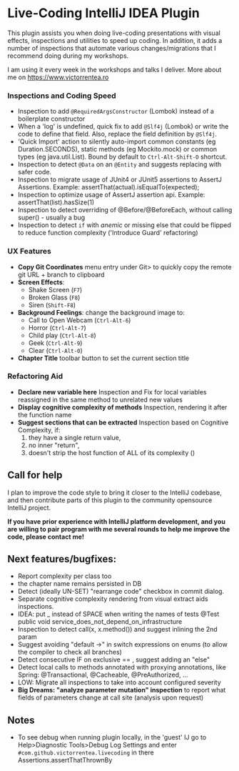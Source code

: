 # Live-Coding IntelliJ IDEA Plugin
<!-- Plugin description -->
This plugin assists you when doing live-coding presentations with visual effects, inspections and utilities to speed up coding. 
In addition, it adds a number of inspections that automate various changes/migrations that I recommend doing during my workshops.    

I am using it every week in the workshops and talks I deliver. More about me on https://www.victorrentea.ro

### Inspections and Coding Speed
- Inspection to add `@RequiredArgsConstructor` (Lombok) instead of a boilerplate constructor
- When a 'log' is undefined, quick fix to add `@Slf4j` (Lombok) or write the code to define that field. Also, replace the field definition by `@Slf4j`.
- 'Quick Import' action to silently auto-import common constants (eg Duration.SECONDS), static methods (eg Mockito.mock) or common types (eg java.util.List). Bound by default to `Ctrl-Alt-Shift-O` shortcut. 
- Inspection to detect `@Data` on an `@Entity` and suggests replacing with safer code.
- Inspection to migrate usage of JUnit4 or JUnit5 assertions to AssertJ Assertions. Example: assertThat(actual).isEqualTo(expected);
- Inspection to optimize usage of AssertJ assertion api. Example: assertThat(list).hasSize(1)
- Inspection to detect overriding of @Before/@BeforeEach, without calling super() - usually a bug
- Inspection to detect `if` with _anemic_ or missing else that could be flipped to reduce function complexity ('Introduce Guard' refactoring)

### UX Features
- **Copy Git Coordinates** menu entry under Git> to quickly copy the remote git URL + branch to clipboard
- **Screen Effects**: 
  - Shake Screen (`F7`)
  - Broken Glass (`F8`)
  - Siren (`Shift-F8`)
- **Background Feelings**: change the background image to:
  - Call to Open Webcam (`Ctrl-Alt-6`)
  - Horror (`Ctrl-Alt-7`)
  - Child play (`Ctrl-Alt-8`)
  - Geek (`Ctrl-Alt-9`)
  - Clear (`Ctrl-Alt-0`)
- **Chapter Title** toolbar button to set the current section title
### Refactoring Aid
- **Declare new variable here** Inspection and Fix for local variables reassigned in the same method to unrelated new values
- **Display cognitive complexity of methods** Inspection, rendering it after the function name
- **Suggest sections that can be extracted** Inspection based on Cognitive Complexity, if:
  1. they have a single return value,
  2. no inner "return",
  3. doesn't strip the host function of ALL of its complexity ()

<!-- Plugin description end -->
## Call for help
I plan to improve the code style to bring it closer to the IntelliJ codebase, and then contribute parts of this plugin to the community opensource IntelliJ project.

**If you have prior experience with IntelliJ platform development, and you are willing to pair program with me several rounds to help me improve the code, please contact me!** 

## Next features/bugfixes:
- Report complexity per class too
- the chapter name remains persisted in DB
- Detect (ideally UN-SET) "rearrange code" checkbox in commit dialog.
- Separate cognitive complexity rendering from visual extract aids inspections.
- IDEA: put _ instead of SPACE when writing the names of tests @Test public void service_does_not_depend_on_infrastructure
- Inspection to detect call(x, x.method()) and suggest inlining the 2nd param
- Suggest avoiding "default ->" in switch expressions on enums (to allow the compiler to check all branches)
- Detect consecutive IF on exclusive == , suggest adding an "else"
- Detect local calls to methods annotated with proxying annotations, like Spring: @Transactional, @Cacheable, @PreAuthorized, ... 
- LOW: Migrate all inspections to take into account configured severity
- **Big Dreams: "analyze parameter mutation" inspection** to report what fields of parameters change at call site (analysis upon request)
## Notes
- To see debug when running plugin locally, in the 'guest' IJ go to Help>Diagnostic Tools>Debug Log Settings and enter `#com.github.victorrentea.livecoding` in there
    Assertions.assertThatThrownBy

